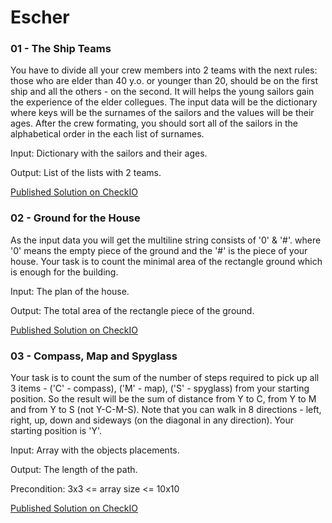 # Escher

### 01 - The Ship Teams
You have to divide all your crew members into 2 teams with the next rules: those who are elder than 40 y.o. or younger than 20, should be on the first ship and all the others - on the second. It will helps the young sailors gain the experience of the elder collegues. The input data will be the dictionary where keys will be the surnames of the sailors and the values will be their ages. After the crew formating, you should sort all of the sailors in the alphabetical order in the each list of surnames.

Input: Dictionary with the sailors and their ages.

Output: List of the lists with 2 teams.

[Published Solution on CheckIO](https://js.checkio.org/mission/the-ship-teams/publications/BenMerch/js-node/needs-less-objects/)

### 02 - Ground for the House
As the input data you will get the multiline string consists of '0' & '#'. where '0' means the empty piece of the ground and the '#' is the piece of your house. Your task is to count the minimal area of the rectangle ground which is enough for the building.

Input: The plan of the house.

Output: The total area of the rectangle piece of the ground.

[Published Solution on CheckIO](https://js.checkio.org/mission/ground-for-the-house/publications/BenMerch/js-node/minimum-working-solution-needs-tuning-shouldve-seen-it-before-the-refactor/)

### 03 - Compass, Map and Spyglass
Your task is to count the sum of the number of steps required to pick up all 3 items - ('C' - compass), ('M' - map), ('S' - spyglass) from your starting position. So the result will be the sum of distance from Y to C, from Y to M and from Y to S (not Y-C-M-S).
Note that you can walk in 8 directions - left, right, up, down and sideways (on the diagonal in any direction). Your starting position is 'Y'.

Input: Array with the objects placements.

Output: The length of the path.

Precondition:
3x3 <= array size <= 10x10

[Published Solution on CheckIO](https://js.checkio.org/mission/compass-map-and-spyglass/publications/BenMerch/js-node/verbose-callback-hell-but-we-could-go-deeper/)
